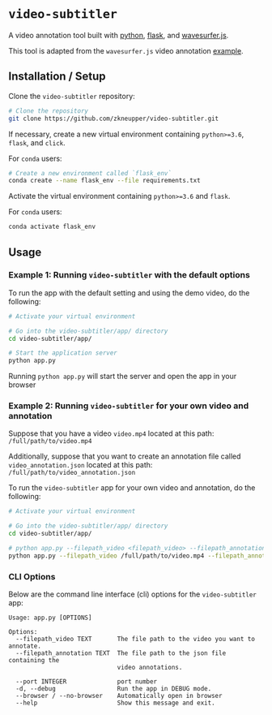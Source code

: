 # `video-subtitler`

A video annotation tool built with [python](https://www.python.org/), [flask](https://pypi.org/project/Flask/), and [wavesurfer.js](https://github.com/katspaugh/wavesurfer.js).

This tool is adapted from the `wavesurfer.js` video annotation [example](http://wavesurfer-js.org/example/video-annotation/index.html).




## Installation / Setup

Clone the `video-subtitler` repository:

```bash
# Clone the repository
git clone https://github.com/zkneupper/video-subtitler.git
```

If necessary, create a new virtual environment containing `python>=3.6`, `flask`, and `click`.

For `conda` users:

```bash
# Create a new environment called `flask_env`
conda create --name flask_env --file requirements.txt
```


Activate the virtual environment containing `python>=3.6` and `flask`.

For `conda` users:

```bash
conda activate flask_env
```


## Usage


### Example 1: Running `video-subtitler` with the default options

To run the app with the default setting and using the demo video, do the following:

```bash
# Activate your virtual environment

# Go into the video-subtitler/app/ directory
cd video-subtitler/app/

# Start the application server
python app.py
```

Running `python app.py` will start the server and open the app in your browser



### Example 2: Running `video-subtitler` for your own video and annotation

Suppose that you have a video `video.mp4` located at this path: `/full/path/to/video.mp4`

Additionally, suppose that you want to create an annotation file called `video_annotation.json` located at this path: `/full/path/to/video_annotation.json`


To run the `video-subtitler` app for your own video and annotation, do the following:

```bash
# Activate your virtual environment

# Go into the video-subtitler/app/ directory
cd video-subtitler/app/

# python app.py --filepath_video <filepath_video> --filepath_annotation <filepath_annotation>
python app.py --filepath_video /full/path/to/video.mp4 --filepath_annotation /full/path/to/video_annotation.json
```


### CLI Options

Below are the command line interface (cli) options for the `video-subtitler` app:

```
Usage: app.py [OPTIONS]

Options:
  --filepath_video TEXT       The file path to the video you want to annotate.
  --filepath_annotation TEXT  The file path to the json file containing the
                              video annotations.

  --port INTEGER              port number
  -d, --debug                 Run the app in DEBUG mode.
  --browser / --no-browser    Automatically open in browser
  --help                      Show this message and exit.
```

